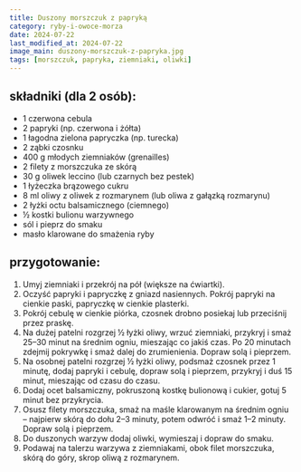 ```yaml
---
title: Duszony morszczuk z papryką
category: ryby-i-owoce-morza
date: 2024-07-22
last_modified_at: 2024-07-22
image_main: duszony-morszczuk-z-papryka.jpg
tags: [morszczuk, papryka, ziemniaki, oliwki]
---
```


## składniki (dla 2 osób):
 - 1 czerwona cebula
 - 2 papryki (np. czerwona i żółta)
 - 1 łagodna zielona papryczka (np. turecka)
 - 2 ząbki czosnku
 - 400 g młodych ziemniaków (grenailles)
 - 2 filety z morszczuka ze skórą
 - 30 g oliwek leccino (lub czarnych bez pestek)
 - 1 łyżeczka brązowego cukru
 - 8 ml oliwy z oliwek z rozmarynem (lub oliwa z gałązką rozmarynu)
 - 2 łyżki octu balsamicznego (ciemnego)
 - ½ kostki bulionu warzywnego
 - sól i pieprz do smaku
 - masło klarowane do smażenia ryby

## przygotowanie:
1. Umyj ziemniaki i przekrój na pół (większe na ćwiartki).
2. Oczyść papryki i papryczkę z gniazd nasiennych. Pokrój papryki na cienkie paski, papryczkę w cienkie plasterki.
3. Pokrój cebulę w cienkie piórka, czosnek drobno posiekaj lub przeciśnij przez praskę.
4. Na dużej patelni rozgrzej ½ łyżki oliwy, wrzuć ziemniaki, przykryj i smaż 25–30 minut na średnim ogniu, mieszając co jakiś czas. Po 20 minutach zdejmij pokrywkę i smaż dalej do zrumienienia. Dopraw solą i pieprzem.
5. Na osobnej patelni rozgrzej ½ łyżki oliwy, podsmaż czosnek przez 1 minutę, dodaj papryki i cebulę, dopraw solą i pieprzem, przykryj i duś 15 minut, mieszając od czasu do czasu.
6. Dodaj ocet balsamiczny, pokruszoną kostkę bulionową i cukier, gotuj 5 minut bez przykrycia.
7. Osusz filety morszczuka, smaż na maśle klarowanym na średnim ogniu – najpierw skórą do dołu 2–3 minuty, potem odwróć i smaż 1–2 minuty. Dopraw solą i pieprzem.
8. Do duszonych warzyw dodaj oliwki, wymieszaj i dopraw do smaku.
9. Podawaj na talerzu warzywa z ziemniakami, obok filet morszczuka, skórą do góry, skrop oliwą z rozmarynem.
